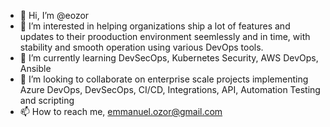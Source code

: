 - 👋 Hi, I’m @eozor
- 👀 I’m interested in helping organizations ship a lot of features and updates to their prooduction environment seemlessly and in time, with stability and smooth operation using various DevOps tools.
- 🌱 I’m currently learning DevSecOps, Kubernetes Security, AWS DevOps, Ansible
- 💞️ I’m looking to collaborate on enterprise scale projects implementing Azure DevOps, DevSecOps, CI/CD, Integrations, API, Automation Testing and scripting
- 📫 How to reach me, emmanuel.ozor@gmail.com

<!---
eozor/eozor is a ✨ special ✨ repository because its `README.md` (this file) appears on your GitHub profile.
You can click the Preview link to take a look at your changes.
--->
